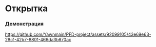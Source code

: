 # Открытка
### Демонстрация

https://github.com/Yawnmain/PFD-project/assets/92099105/43e69e63-28c1-42b7-8801-466da3b670ac